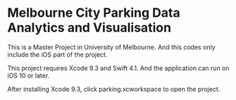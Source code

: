 # Melbourne City Parking Data Analytics and Visualisation

This is a Master Project in University of Melbourne. And this codes only include the iOS part of the project.

This project requires Xcode 9.3 and Swift 4.1. And the application can run on iOS 10 or later.

After installing Xcode 9.3, click parking.xcworkspace to open the project.


